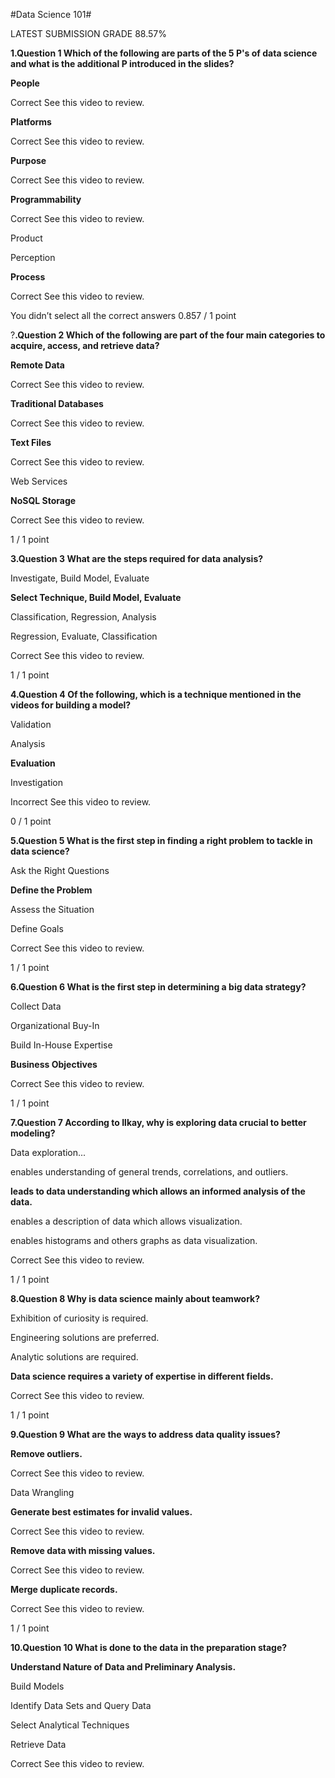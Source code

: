#Data Science 101#

LATEST SUBMISSION GRADE
88.57%

**1.Question 1
Which of the following are parts of the 5 P's of data science and what is the additional P introduced in the slides?**


**People**

Correct
See this video to review.


**Platforms**

Correct
See this video to review.


**Purpose**

Correct
See this video to review.


**Programmability**

Correct
See this video to review.


Product


Perception


**Process**

Correct
See this video to review.

You didn’t select all the correct answers
0.857 / 1 point

?**.Question 2
Which of the following are part of the four main categories to acquire, access, and retrieve data?**


**Remote Data**

Correct
See this video to review.


**Traditional Databases**

Correct
See this video to review.


**Text Files**

Correct
See this video to review.


Web Services


**NoSQL Storage**

Correct
See this video to review.

1 / 1 point

**3.Question 3
What are the steps required for data analysis?**


Investigate, Build Model, Evaluate


**Select Technique, Build Model, Evaluate**


Classification, Regression, Analysis


Regression, Evaluate, Classification

Correct
See this video to review.

1 / 1 point

**4.Question 4
Of the following, which is a technique mentioned in the videos for building a model?**


Validation


Analysis


**Evaluation**


Investigation

Incorrect
See this video to review.

0 / 1 point

**5.Question 5
What is the first step in finding a right problem to tackle in data science?**


Ask the Right Questions


**Define the Problem**


Assess the Situation


Define Goals

Correct
See this video to review.

1 / 1 point

**6.Question 6
What is the first step in determining a big data strategy?**


Collect Data


Organizational Buy-In


Build In-House Expertise


**Business Objectives**

Correct
See this video to review.

1 / 1 point

**7.Question 7
According to Ilkay, why is exploring data crucial to better modeling?**

Data exploration... <complete the sentence>


enables understanding of general trends, correlations, and outliers.


**leads to data understanding which allows an informed analysis of the data.**


enables a description of data which allows visualization.


enables histograms and others graphs as data visualization.

Correct
See this video to review.

1 / 1 point

**8.Question 8
Why is data science mainly about teamwork?**


Exhibition of curiosity is required.


Engineering solutions are preferred.


Analytic solutions are required.


**Data science requires a variety of expertise in different fields.**

Correct
See this video to review.

1 / 1 point

**9.Question 9
What are the ways to address data quality issues?**


**Remove outliers.**

Correct
See this video to review.


Data Wrangling


**Generate best estimates for invalid values.**

Correct
See this video to review.


**Remove data with missing values.**

Correct
See this video to review.


**Merge duplicate records.**

Correct
See this video to review.

1 / 1 point

**10.Question 10
What is done to the data in the preparation stage?**


**Understand Nature of Data and Preliminary Analysis.**


Build Models


Identify Data Sets and Query Data


Select Analytical Techniques


Retrieve Data

Correct
See this video to review.
